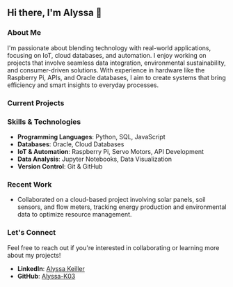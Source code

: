 ## Hi there, I'm Alyssa 👋

### About Me
I'm passionate about blending technology with real-world applications, focusing on IoT, cloud databases, and automation. I enjoy working on projects that involve seamless data integration, environmental sustainability, and consumer-driven solutions. With experience in hardware like the Raspberry Pi, APIs, and Oracle databases, I aim to create systems that bring efficiency and smart insights to everyday processes.

### Current Projects

  
### Skills & Technologies
- **Programming Languages**: Python, SQL, JavaScript
- **Databases**: Oracle, Cloud Databases
- **IoT & Automation**: Raspberry Pi, Servo Motors, API Development
- **Data Analysis**: Jupyter Notebooks, Data Visualization
- **Version Control**: Git & GitHub

### Recent Work
- Collaborated on a cloud-based project involving solar panels, soil sensors, and flow meters, tracking energy production and environmental data to optimize resource management.

### Let's Connect
Feel free to reach out if you're interested in collaborating or learning more about my projects!
- **LinkedIn**: [Alyssa Keiller](https://www.linkedin.com/in/alyssa-keiller-116971240/)
- **GitHub**: [Alyssa-K03](https://github.com/Alyssa-K03)
